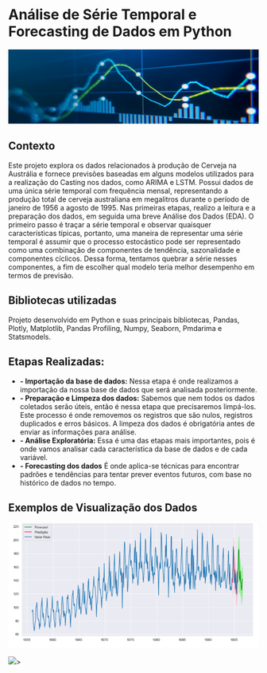 #  Análise de Série Temporal e Forecasting de Dados em Python

<p align="center"><img src="./banner.png" ></p>

## Contexto

Este projeto explora os dados relacionados à produção de Cerveja na Austrália e fornece previsões baseadas em alguns modelos utilizados para a realização do Casting nos dados, como ARIMA e LSTM. Possui dados de uma única série temporal com frequência mensal, representando a produção total de cerveja australiana em megalitros durante o período de janeiro de 1956 a agosto de 1995. Nas primeiras etapas, realizo a leitura e a preparação dos dados, em seguida uma breve Análise dos Dados (EDA). O primeiro passo é traçar a série temporal e observar quaisquer características típicas, portanto, uma maneira de representar uma série temporal é assumir que o processo estocástico pode ser representado como uma combinação de componentes de tendência, sazonalidade e componentes cíclicos. Dessa forma, tentamos quebrar a série nesses componentes, a fim de escolher qual modelo teria melhor desempenho em termos de previsão.

## Bibliotecas utilizadas

Projeto desenvolvido em Python e suas principais bibliotecas, Pandas, Plotly, Matplotlib, Pandas Profiling, Numpy, Seaborn, Pmdarima e Statsmodels.

## Etapas Realizadas:

* **- Importação da base de dados:**  Nessa etapa é onde realizamos a importação da nossa base de dados que será analisada posteriormente.
* **- Preparação e Limpeza dos dados:** Sabemos que nem todos os dados coletados serão úteis, então é nessa etapa que precisaremos limpá-los. Este processo é onde removemos os registros que são nulos, registros duplicados e erros básicos. A limpeza dos dados é obrigatória antes de enviar as informações para análise.
* **- Análise Exploratória:** Essa é uma das etapas mais importantes, pois é onde vamos analisar cada característica da base de dados e de cada variável.
* **- Forecasting dos dados** É onde aplica-se técnicas para encontrar padrões e tendências para tentar prever eventos futuros, com base no histórico de dados no tempo. 

## Exemplos de Visualização dos Dados

<p align="left"><img src="./img.png" ></p>

<p align="left"><img src="./image_05.PNG"  width="789">></p>
